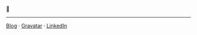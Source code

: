 💙

----
<a href="https://jjj.blog">Blog</a>
&middot; <a href="https://gravatar.com/johnjamesjacoby">Gravatar</a>
&middot; <a href="https://www.linkedin.com/in/johnjamesjacoby/">LinkedIn</a>
